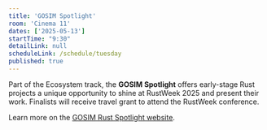 ```yaml
---
title: 'GOSIM Spotlight'
room: 'Cinema 11'
dates: ['2025-05-13']
startTime: "9:30"
detailLink: null
scheduleLink: /schedule/tuesday
published: true
---
```


Part of the Ecosystem track, the **GOSIM Spotlight** offers early-stage Rust projects a unique opportunity to shine at RustWeek 2025 and present their work. Finalists will receive travel grant to attend the RustWeek conference.

Learn more on the [GOSIM Rust Spotlight website](https://spotlight.gosim.org/rust2025).